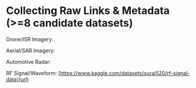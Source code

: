 # Collecting Raw Links & Metadata (>=8 candidate datasets)

Drone/ISR Imagery:




Aerial/SAR Imagery:






Automotive Radar:






RF Signal/Waveform:
[https://www.kaggle.com/datasets/suraj520/rf-signal-data](url)



